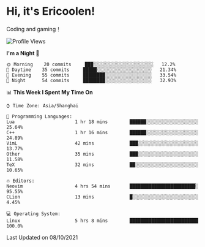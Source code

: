 # Hi, it's Ericoolen!
Coding and gaming！

<!--START_SECTION:waka-->
![Profile Views](http://img.shields.io/badge/Profile%20Views-18-blue)

**I'm a Night 🦉** 

```text
🌞 Morning    20 commits     ███░░░░░░░░░░░░░░░░░░░░░░   12.2% 
🌆 Daytime    35 commits     █████░░░░░░░░░░░░░░░░░░░░   21.34% 
🌃 Evening    55 commits     ████████░░░░░░░░░░░░░░░░░   33.54% 
🌙 Night      54 commits     ████████░░░░░░░░░░░░░░░░░   32.93%

```


📊 **This Week I Spent My Time On** 

```text
⌚︎ Time Zone: Asia/Shanghai

💬 Programming Languages: 
Lua                      1 hr 18 mins        ██████░░░░░░░░░░░░░░░░░░░   25.64% 
C++                      1 hr 16 mins        ██████░░░░░░░░░░░░░░░░░░░   24.89% 
VimL                     42 mins             ███░░░░░░░░░░░░░░░░░░░░░░   13.77% 
Other                    35 mins             ███░░░░░░░░░░░░░░░░░░░░░░   11.58% 
TeX                      32 mins             ██░░░░░░░░░░░░░░░░░░░░░░░   10.65%

🔥 Editors: 
Neovim                   4 hrs 54 mins       ████████████████████████░   95.55% 
CLion                    13 mins             █░░░░░░░░░░░░░░░░░░░░░░░░   4.45%

💻 Operating System: 
Linux                    5 hrs 8 mins        █████████████████████████   100.0%

```


 Last Updated on 08/10/2021
<!--END_SECTION:waka-->

